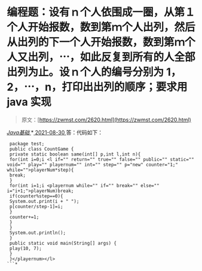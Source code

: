 <!--yml
category: 未分类
date: 0001-01-01 00:00:00
-->

# 编程题：设有ｎ个人依围成一圈，从第１个人开始报数，数到第ｍ个人出列，然后从出列的下一个人开始报数，数到第ｍ个人又出列，⋯，如此反复到所有的人全部出列为止。设ｎ个人的编号分别为 1，2，⋯，n，打印出出列的顺序；要求用 java 实现

> 原文：[https://zwmst.com/2620.html](https://zwmst.com/2620.html)

   [ *Java基础* ](https://zwmst.com/java%e5%9f%ba%e7%a1%80)*[ <time datetime="2021-08-30T09:18:30+08:00"> 2021-08-30 </time> ](https://zwmst.com/2620.html)  答：代码如下：

```
 package test; 
 public class CountGame { 
 private static boolean same(int[] p,int l,int n){ 
 for(int i=0;i <l if="" return="" true="" false="" public="" static="" void="" play="" playernum="" int="" step="" p="new" counter="1;" while="">playerNum*step){ 
 break; 
 } 
 for(int i=1;i <playernum while="" if="" break="" else="" i="i+1;">playerNum)break; 
 if(counter%step==0){ 
 System.out.print(i + " "); 
 p[counter/step-1]=i; 
 } 
 counter+=1; 
 } 
 } 
 System.out.println(); 
 } 
 public static void main(String[] args) { 
 play(10, 7); 
 } 
 }</playernum></l> 
```*